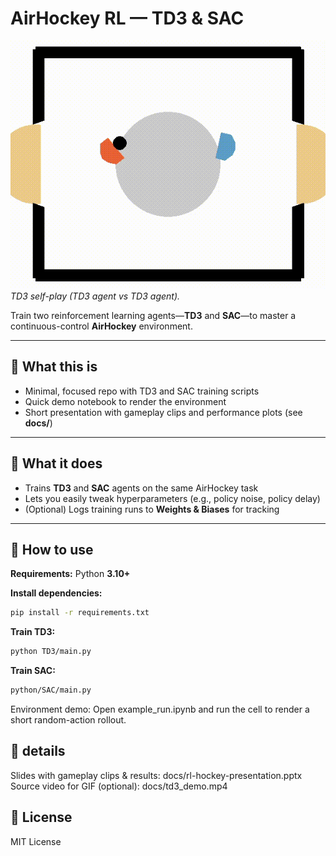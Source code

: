 # AirHockey RL — TD3 & SAC

![TD3 self-play](docs/td3_demo.gif)  
*TD3 self-play (TD3 agent vs TD3 agent).*

Train two reinforcement learning agents—**TD3** and **SAC**—to master a continuous-control **AirHockey** environment.

---

## 📌 What this is
- Minimal, focused repo with TD3 and SAC training scripts  
- Quick demo notebook to render the environment  
- Short presentation with gameplay clips and performance plots (see **docs/**)  

---

## 🎯 What it does
- Trains **TD3** and **SAC** agents on the same AirHockey task  
- Lets you easily tweak hyperparameters (e.g., policy noise, policy delay)  
- (Optional) Logs training runs to **Weights & Biases** for tracking  

---

## 🚀 How to use

**Requirements:** Python **3.10+**

**Install dependencies:**

```bash
pip install -r requirements.txt
```

**Train TD3:**

```bash
python TD3/main.py
```

**Train SAC:**

```bash
python/SAC/main.py
```

Environment demo: Open example_run.ipynb and run the cell to render a short random-action rollout.

## 📂 details
Slides with gameplay clips & results: docs/rl-hockey-presentation.pptx
Source video for GIF (optional): docs/td3_demo.mp4

## 📜 License
MIT License
